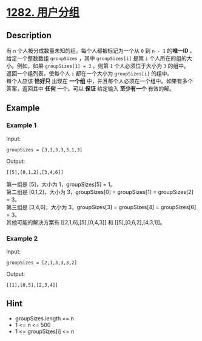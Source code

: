 # [1282. 用户分组](https://leetcode.cn/problems/group-the-people-given-the-group-size-they-belong-to/description/)
## Description
有 `n` 个人被分成数量未知的组。每个人都被标记为一个从 `0` 到 `n - 1` 的**唯一ID** 。  
给定一个整数数组 `groupSizes` ，其中 `groupSizes[i]` 是第 `i` 个人所在的组的大小。例如，如果 `groupSizes[1] = 3` ，则第 `1` 个人必须位于大小为 `3` 的组中。  
返回一个组列表，使每个人 `i` 都在一个大小为 `groupSizes[i]` 的组中。  
每个人应该 **恰好只** 出现在 **一个组** 中，并且每个人必须在一个组中。如果有多个答案，返回其中 **任何** 一个。可以 **保证** 给定输入 **至少有一个** 有效的解。  
## Example
### Example 1
Input:  
```
groupSizes = [3,3,3,3,3,1,3]
```
Output:
```
[[5],[0,1,2],[3,4,6]]
```
第一组是 [5]，大小为 1，groupSizes[5] = 1。  
第二组是 [0,1,2]，大小为 3，groupSizes[0] = groupSizes[1] = groupSizes[2] = 3。  
第三组是 [3,4,6]，大小为 3，groupSizes[3] = groupSizes[4] = groupSizes[6] = 3。   
其他可能的解决方案有 [[2,1,6],[5],[0,4,3]] 和 [[5],[0,6,2],[4,3,1]]。  
### Example 2
Input:  
```
groupSizes = [2,1,3,3,3,2]
```
Output:
```
[[1],[0,5],[2,3,4]]
```
## Hint
- groupSizes.length == n
- 1 <= n <= 500
- 1 <= groupSizes[i] <= n

